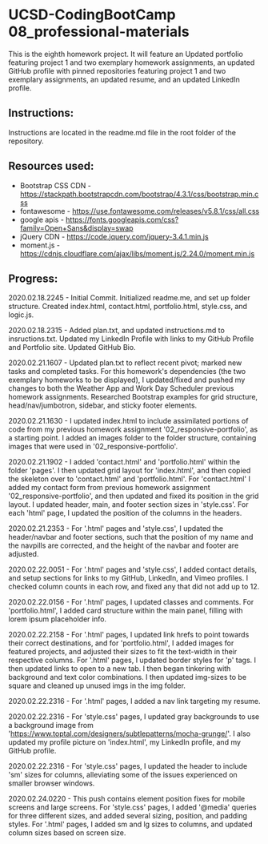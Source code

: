 # UCSD-CodingBootCamp 08_professional-materials
This is the eighth homework project. It will feature an Updated portfolio featuring project 1 and two exemplary homework assignments, an updated GitHub profile with pinned repositories featuring project 1 and two exemplary assignments, an updated resume, and an updated LinkedIn profile.

Instructions:
------------
Instructions are located in the readme.md file in the root folder of the repository.


Resources used:
------------
- Bootstrap CSS CDN - https://stackpath.bootstrapcdn.com/bootstrap/4.3.1/css/bootstrap.min.css
- fontawesome       - https://use.fontawesome.com/releases/v5.8.1/css/all.css
- google apis       - https://fonts.googleapis.com/css?family=Open+Sans&display=swap
- jQuery CDN        - https://code.jquery.com/jquery-3.4.1.min.js
- moment.js	    - https://cdnjs.cloudflare.com/ajax/libs/moment.js/2.24.0/moment.min.js

Progress:
------------
2020.02.18.2245 - Initial Commit.  Initialized readme.me, and set up folder structure.  Created index.html, contact.html, portfolio.html, style.css, and logic.js.

2020.02.18.2315 - Added plan.txt, and updated instructions.md to insructions.txt.  Updated my LinkedIn Profile with links to my GitHub Profile and Portfolio site.  Updated GitHub Bio. 

2020.02.21.1607 - Updated plan.txt to reflect recent pivot; marked new tasks and completed tasks.  For this homework's dependencies (the two exemplary homeworks to be displayed), I updated/fixed and pushed my changes to both the Weather App and Work Day Scheduler previous homework assignments.  Researched Bootstrap examples for grid structure, head/nav/jumbotron, sidebar, and sticky footer elements.

2020.02.21.1630 - I updated index.html to include assimilated portions of code from my previous homework assignment '02_responsive-portfolio', as a starting point.  I added an images folder to the folder structure, containing images that were used in '02_responsive-portfolio'. 

2020.02.21.1902 - I added 'contact.html' and 'portfolio.html' within the folder 'pages'.  I then updated grid layout for 'index.html', and then copied the skeleton over to 'contact.html' and 'portfolio.html'.  For 'contact.html' I added my contact form from previous homework assignment '02_responsive-portfolio', and then updated and fixed its position in the grid layout.  I updated header, main, and footer section sizes in 'style.css'. For each 'html' page, I updated the position of the columns in the headers.

2020.02.21.2353 - For '.html' pages and 'style.css', I updated the header/navbar and footer sections, such that the position of my name and the navpills are corrected, and the height of the navbar and footer are adjusted.

2020.02.22.0051 - For '.html' pages and 'style.css', I added contact details, and setup sections for links to my GitHub, LinkedIn, and Vimeo profiles.  I checked column counts in each row, and fixed any that did not add up to 12.

2020.02.22.0156 - For '.html' pages, I updated classes and comments.  For 'portfolio.html', I added card structure within the main panel, filling with lorem ipsum placeholder info.

2020.02.22.2158 - For '.html' pages, I updated link hrefs to point towards their correct destinations, and for 'portfolio.html', I added images for featured projects, and adjusted their sizes to fit the text-width in their respective columns.  For '.html' pages, I updated border styles for 'p' tags.  I then updated links to open to a new tab.  I then began tinkering with background and text color combinations.  I then updated img-sizes to be square and cleaned up unused imgs in the img folder. 

2020.02.22.2316 - For '.html' pages, I added a nav link targeting my resume.

2020.02.22.2316 - For 'style.css' pages, I updated gray backgrounds to use a background image from 'https://www.toptal.com/designers/subtlepatterns/mocha-grunge/'.  I also updated my profile picture on 'index.html', my LinkedIn profile, and my GitHub profile.

2020.02.22.2316 - For 'style.css' pages, I updated the header to include 'sm' sizes for columns, alleviating some of the issues experienced on smaller browser windows.

2020.02.24.0220 - This push contains element position fixes for mobile screens and large screens.  For 'style.css' pages, I added '@media' queries for three different sizes, and added several sizing, position, and padding styles.  For '.html' pages, I added sm and lg sizes to columns, and updated column sizes based on screen size.
